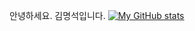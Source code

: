안녕하세요.
김명석입니다.
[![My GitHub stats](https://github-readme-stats.vercel.app/api?username=mangsgi)](https://github.com/mangsgi/github-readme-stats)